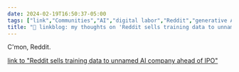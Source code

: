 ```yaml
---
date: 2024-02-19T16:50:37-05:00
tags: ["link","Communities","AI","digital labor","Reddit","generative AI"]
title: "🔗 linkblog: my thoughts on 'Reddit sells training data to unnamed AI company ahead of IPO'"
---
```

C'mon, Reddit.

[link to "Reddit sells training data to unnamed AI company ahead of IPO"](https://arstechnica.com/?p=2004431)